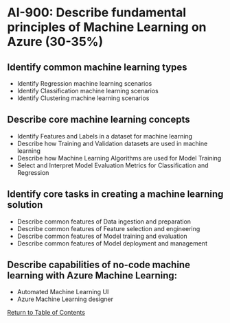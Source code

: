 # AI-900: Describe fundamental principles of Machine Learning on Azure (30-35%)

## Identify common machine learning types
- Identify Regression machine learning scenarios
- Identify Classification machine learning scenarios
- Identify Clustering machine learning scenarios

## Describe core machine learning concepts
- Identify Features and Labels in a dataset for machine learning
- Describe how Training and Validation datasets are used in machine learning
- Describe how Machine Learning Algorithms are used for Model Training
- Select and Interpret Model Evaluation Metrics for Classification and Regression

## Identify core tasks in creating a machine learning solution
- Describe common features of Data ingestion and preparation
- Describe common features of Feature selection and engineering
- Describe common features of Model training and evaluation
- Describe common features of Model deployment and management

## Describe capabilities of no-code machine learning with Azure Machine Learning:
- Automated Machine Learning UI
- Azure Machine Learning designer

[Return to Table of Contents](README.md)